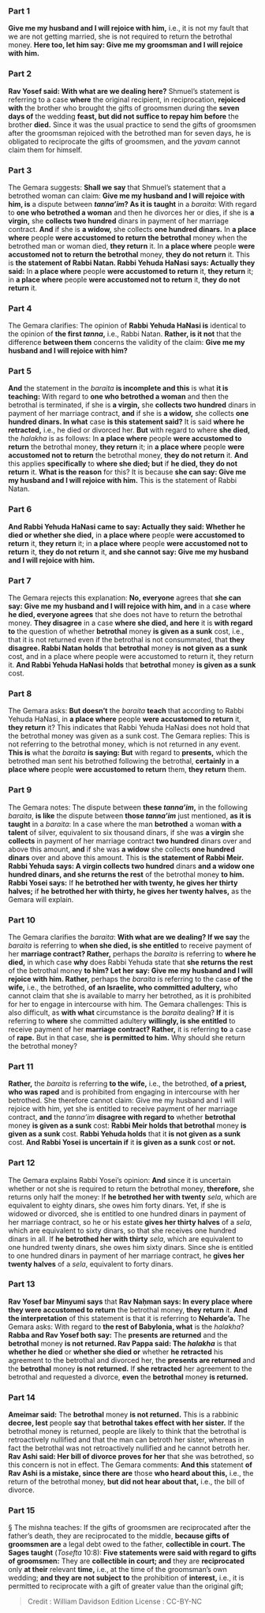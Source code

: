 
### Part 1
<b>Give me my husband and I will rejoice with him,</b> i.e., it is not my fault that we are not getting married, she is not required to return the betrothal money. <b>Here too, let him say: Give me my groomsman and I will rejoice with him.</b>

### Part 2
<b>Rav Yosef said: With what are we dealing here?</b> Shmuel’s statement is referring to a case <b>where</b> the original recipient, in reciprocation, <b>rejoiced with</b> the brother who brought the gifts of groomsmen during the <b>seven days of</b> the wedding <b>feast, but did not suffice to repay him before</b> the brother <b>died.</b> Since it was the usual practice to send the gifts of groomsmen after the groomsman rejoiced with the betrothed man for seven days, he is obligated to reciprocate the gifts of groomsmen, and the <i>yavam</i> cannot claim them for himself.

### Part 3
The Gemara suggests: <b>Shall we say</b> that Shmuel’s statement that a betrothed woman can claim: <b>Give me my husband and I will rejoice with him, is</b> a dispute between <b><i>tanna’im</i>? As it is taught</b> in a <i>baraita</i>: With regard to <b>one who betrothed a woman</b> and then he divorces her or dies, if she is <b>a virgin,</b> she <b>collects two hundred</b> dinars in payment of her marriage contract. <b>And</b> if she is <b>a widow,</b> she collects <b>one hundred dinars.</b> In <b>a place where</b> people <b>were accustomed to return the betrothal</b> money when the betrothed man or woman died, <b>they return</b> it. In <b>a place where</b> people <b>were accustomed not to return the betrothal</b> money, <b>they do not return</b> it. This is <b>the statement of Rabbi Natan. Rabbi Yehuda HaNasi says: Actually they said:</b> In <b>a place where</b> people <b>were accustomed to return</b> it, <b>they return</b> it; in <b>a place where</b> people <b>were accustomed not to return</b> it, <b>they do not return</b> it.

### Part 4
The Gemara clarifies: The opinion of <b>Rabbi Yehuda HaNasi is</b> identical to the opinion of <b>the first <i>tanna</i>,</b> i.e., Rabbi Natan. <b>Rather, is it not</b> that the difference <b>between them</b> concerns the validity of the claim: <b>Give me my husband and I will rejoice with him?</b>

### Part 5
<b>And</b> the statement in the <i>baraita</i> <b>is incomplete and this</b> is what <b>it is teaching:</b> With regard to <b>one who betrothed a woman</b> and then the betrothal is terminated, if she is <b>a virgin,</b> she <b>collects two hundred</b> dinars in payment of her marriage contract, <b>and</b> if she is <b>a widow,</b> she collects <b>one hundred dinars. In what</b> case <b>is this statement said?</b> It is said <b>where he retracted,</b> i.e., he died or divorced her. <b>But</b> with regard to where <b>she died,</b> the <i>halakha</i> is as follows: In <b>a place where</b> people <b>were accustomed to return</b> the betrothal money, <b>they return</b> it; in <b>a place where</b> people <b>were accustomed not to return</b> the betrothal money, <b>they do not return</b> it. <b>And</b> this applies <b>specifically</b> to <b>where she died; but</b> if <b>he died, they do not return</b> it. <b>What is the reason</b> for this? It is because <b>she can say: Give me my husband and I will rejoice with him.</b> This is the statement of Rabbi Natan.

### Part 6
<b>And Rabbi Yehuda HaNasi came to say: Actually they said: Whether he died or whether she died,</b> in <b>a place where</b> people <b>were accustomed to return</b> it, <b>they return</b> it; in <b>a place where</b> people <b>were accustomed not to return</b> it, <b>they do not return</b> it, <b>and she cannot say: Give me my husband and I will rejoice with him.</b>

### Part 7
The Gemara rejects this explanation: <b>No, everyone</b> agrees that <b>she can say: Give me my husband and I will rejoice with him, and</b> in a case <b>where he died, everyone agrees</b> that she does not have to return the betrothal money. <b>They disagree</b> in a case <b>where she died, and here</b> it is <b>with regard to</b> the question of whether <b>betrothal</b> money <b>is given as a sunk</b> cost, i.e., that it is not returned even if the betrothal is not consummated, that <b>they disagree. Rabbi Natan holds</b> that <b>betrothal</b> money <b>is not given as a sunk</b> cost, and in a place where people were accustomed to return it, they return it. <b>And Rabbi Yehuda HaNasi holds</b> that <b>betrothal</b> money <b>is given as a sunk</b> cost.

### Part 8
The Gemara asks: <b>But doesn’t</b> the <i>baraita</i> <b>teach</b> that according to Rabbi Yehuda HaNasi, in <b>a place where</b> people <b>were accustomed to return</b> it, <b>they return</b> it? This indicates that Rabbi Yehuda HaNasi does not hold that the betrothal money was given as a sunk cost. The Gemara replies: This is not referring to the betrothal money, which is not returned in any event. <b>This is</b> what the <i>baraita</i> <b>is saying: But</b> with regard to <b>presents,</b> which the betrothed man sent his betrothed following the betrothal, <b>certainly</b> in <b>a place where</b> people <b>were accustomed to return</b> them, <b>they return</b> them.

### Part 9
The Gemara notes: The dispute between <b>these <i>tanna’im</i>,</b> in the following <i>baraita</i>, <b>is like</b> the dispute between <b>those <i>tanna’im</i></b> just mentioned, <b>as it is taught</b> in a <i>baraita</i>: In a case where the man <b>betrothed</b> a woman <b>with a talent</b> of silver, equivalent to six thousand dinars, if she was <b>a virgin</b> she <b>collects</b> in payment of her marriage contract <b>two hundred</b> dinars over and above this amount, <b>and</b> if she was <b>a widow</b> she collects <b>one hundred dinars</b> over and above this amount. This is <b>the statement of Rabbi Meir. Rabbi Yehuda says: A virgin collects two hundred</b> dinars <b>and a widow one hundred dinars, and she returns the rest</b> of the betrothal money <b>to him. Rabbi Yosei says:</b> If <b>he betrothed her with twenty, he gives her thirty halves;</b> if <b>he betrothed her with thirty, he gives her twenty halves,</b> as the Gemara will explain.

### Part 10
The Gemara clarifies the <i>baraita</i>: <b>With what are we dealing? If we say</b> the <i>baraita</i> is referring to <b>when she died, is she entitled</b> to receive payment of her <b>marriage contract? Rather,</b> perhaps the <i>baraita</i> is referring to <b>where he died,</b> in which case <b>why</b> does Rabbi Yehuda state that <b>she returns the rest</b> of the betrothal money <b>to him? Let her say: Give me my husband and I will rejoice with him. Rather,</b> perhaps the <i>baraita</i> is referring to the case <b>of the wife,</b> i.e., the betrothed, <b>of an Israelite, who committed adultery,</b> who cannot claim that she is available to marry her betrothed, as it is prohibited for her to engage in intercourse with him. The Gemara challenges: This is also difficult, as <b>with what</b> circumstance is the <i>baraita</i> dealing? <b>If</b> it is referring to <b>where</b> she committed adultery <b>willingly, is she entitled</b> to receive payment of her <b>marriage contract? Rather,</b> it is referring <b>to</b> a case of <b>rape.</b> But in that case, she <b>is permitted to him.</b> Why should she return the betrothal money?

### Part 11
<b>Rather,</b> the <i>baraita</i> is referring <b>to the wife,</b> i.e., the betrothed, <b>of a priest, who was raped</b> and is prohibited from engaging in intercourse with her betrothed. She therefore cannot claim: Give me my husband and I will rejoice with him, yet she is entitled to receive payment of her marriage contract, <b>and</b> the <i>tanna’im</i> <b>disagree with regard to</b> whether <b>betrothal</b> money <b>is given as a sunk</b> cost: <b>Rabbi Meir holds that betrothal</b> money <b>is given as a sunk</b> cost. <b>Rabbi Yehuda holds</b> that it <b>is not given as a sunk</b> cost. <b>And Rabbi Yosei is uncertain if</b> it <b>is given as a sunk</b> cost <b>or not.</b>

### Part 12
The Gemara explains Rabbi Yosei’s opinion: <b>And</b> since it is uncertain whether or not she is required to return the betrothal money, <b>therefore,</b> she returns only half the money: If <b>he betrothed her with twenty</b> <i>sela</i>, which are equivalent to eighty dinars, she owes him forty dinars. Yet, if she is widowed or divorced, she is entitled to one hundred dinars in payment of her marriage contract, so he or his estate <b>gives her thirty halves</b> of a <i>sela</i>, which are equivalent to sixty dinars, so that she receives one hundred dinars in all. If <b>he betrothed her with thirty</b> <i>sela</i>, which are equivalent to one hundred twenty dinars, she owes him sixty dinars. Since she is entitled to one hundred dinars in payment of her marriage contract, he <b>gives her twenty halves</b> of a <i>sela</i>, equivalent to forty dinars.

### Part 13
<b>Rav Yosef bar Minyumi says</b> that <b>Rav Naḥman says: In every place where they were accustomed to return</b> the betrothal money, <b>they return</b> it. <b>And the interpretation</b> of this statement is that it is referring to <b>Neharde’a.</b> The Gemara asks: With regard to <b>the rest of Babylonia, what</b> is the <i>halakha</i>? <b>Rabba and Rav Yosef both say:</b> The <b>presents are returned</b> and the <b>betrothal</b> money <b>is not returned. Rav Pappa said: The <i>halakha</i></b> is that <b>whether he died</b> or <b>whether she died or</b> whether <b>he retracted</b> his agreement to the betrothal and divorced her, the <b>presents are returned</b> and the <b>betrothal</b> money <b>is not returned.</b> If <b>she retracted</b> her agreement to the betrothal and requested a divorce, <b>even</b> the <b>betrothal</b> money <b>is returned.</b>

### Part 14
<b>Ameimar said:</b> The <b>betrothal</b> money <b>is not returned.</b> This is a rabbinic <b>decree, lest</b> people <b>say</b> that <b>betrothal takes effect with her sister.</b> If the betrothal money is returned, people are likely to think that the betrothal is retroactively nullified and that the man can betroth her sister, whereas in fact the betrothal was not retroactively nullified and he cannot betroth her. <b>Rav Ashi said: Her bill of divorce proves for her</b> that she was betrothed, so this concern is not in effect. The Gemara comments: <b>And this</b> statement <b>of Rav Ashi is a mistake, since there are</b> those <b>who heard about this,</b> i.e., the return of the betrothal money, <b>but did not hear about that,</b> i.e., the bill of divorce.

### Part 15
§ The mishna teaches: If the gifts of groomsmen are reciprocated after the father’s death, they are reciprocated to the middle, <b>because gifts of groomsmen are</b> a legal debt owed to the father, <b>collectible in court. The Sages taught</b> (<i>Tosefta</i> 10:8): <b>Five statements were said with regard to gifts of groomsmen:</b> They are <b>collectible in court; and</b> they are <b>reciprocated</b> only <b>at their</b> relevant <b>time,</b> i.e., at the time of the groomsman’s own wedding; <b>and they are not subject to</b> the prohibition of <b>interest,</b> i.e., it is permitted to reciprocate with a gift of greater value than the original gift;

>Credit : William Davidson Edition
>License : CC-BY-NC